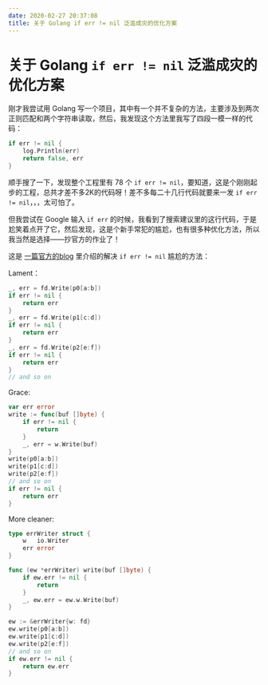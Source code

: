 ```yaml
---
date: 2020-02-27 20:37:08
title: 关于 Golang if err != nil 泛滥成灾的优化方案
---
```


# 关于 Golang `if err != nil` 泛滥成灾的优化方案

刚才我尝试用 Golang 写一个项目，其中有一个并不复杂的方法，主要涉及到两次正则匹配和两个字符串读取，然后，我发现这个方法里我写了四段一模一样的代码：

```go
if err != nil {
    log.Println(err)
    return false, err
}
```

顺手搜了一下，发现整个工程里有 78 个 `if err != nil`，要知道，这是个刚刚起步的工程，总共才差不多2K的代码呀！差不多每二十几行代码就要来一发 `if err != nil`，，，太可怕了。

但我尝试在 Google 输入 `if err` 的时候，我看到了搜索建议里的这行代码，于是尬笑着点开了它，然后发现，这是个新手常犯的尴尬，也有很多种优化方法，所以我当然是选择——抄官方的作业了！

这是 [一篇官方的blog](https://blog.golang.org/errors-are-values) 里介绍的解决 `if err != nil` 尴尬的方法：

Lament：

```go
_, err = fd.Write(p0[a:b])
if err != nil {
    return err
}
_, err = fd.Write(p1[c:d])
if err != nil {
    return err
}
_, err = fd.Write(p2[e:f])
if err != nil {
    return err
}
// and so on
```

Grace:

```go
var err error
write := func(buf []byte) {
    if err != nil {
        return
    }
    _, err = w.Write(buf)
}
write(p0[a:b])
write(p1[c:d])
write(p2[e:f])
// and so on
if err != nil {
    return err
}
```

More cleaner:

```go
type errWriter struct {
    w   io.Writer
    err error
}

func (ew *errWriter) write(buf []byte) {
    if ew.err != nil {
        return
    }
    _, ew.err = ew.w.Write(buf)
}

ew := &errWriter{w: fd}
ew.write(p0[a:b])
ew.write(p1[c:d])
ew.write(p2[e:f])
// and so on
if ew.err != nil {
    return ew.err
}
```

